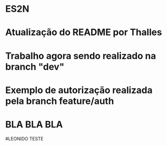 # ES2N

# Atualização do README por Thalles

# Trabalho agora sendo realizado na branch "dev"

# Exemplo de autorização realizada pela branch feature/auth

# BLA BLA BLA

#LEONIDO TESTE
